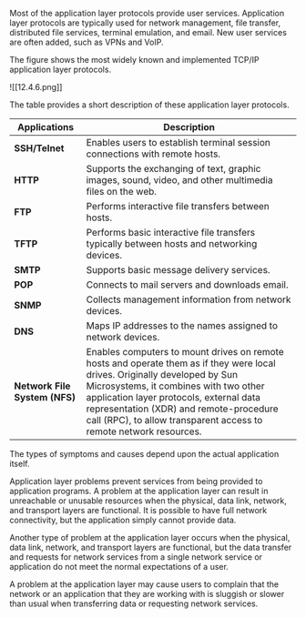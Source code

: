 Most of the application layer protocols provide user services. Application layer protocols are typically used for network management, file transfer, distributed file services, terminal emulation, and email. New user services are often added, such as VPNs and VoIP.

The figure shows the most widely known and implemented TCP/IP application layer protocols.

![[12.4.6.png]]

The table provides a short description of these application layer protocols.

|**Applications**|**Description**|
|---|---|
|**SSH/Telnet**|Enables users to establish terminal session connections with remote hosts.|
|**HTTP**|Supports the exchanging of text, graphic images, sound, video, and other multimedia files on the web.|
|**FTP**|Performs interactive file transfers between hosts.|
|**TFTP**|Performs basic interactive file transfers typically between hosts and networking devices.|
|**SMTP**|Supports basic message delivery services.|
|**POP**|Connects to mail servers and downloads email.|
|**SNMP**|Collects management information from network devices.|
|**DNS**|Maps IP addresses to the names assigned to network devices.|
|**Network File System (NFS)**|Enables computers to mount drives on remote hosts and operate them as if they were local drives. Originally developed by Sun Microsystems, it combines with two other application layer protocols, external data representation (XDR) and remote-procedure call (RPC), to allow transparent access to remote network resources.|

The types of symptoms and causes depend upon the actual application itself.

Application layer problems prevent services from being provided to application programs. A problem at the application layer can result in unreachable or unusable resources when the physical, data link, network, and transport layers are functional. It is possible to have full network connectivity, but the application simply cannot provide data.

Another type of problem at the application layer occurs when the physical, data link, network, and transport layers are functional, but the data transfer and requests for network services from a single network service or application do not meet the normal expectations of a user.

A problem at the application layer may cause users to complain that the network or an application that they are working with is sluggish or slower than usual when transferring data or requesting network services.